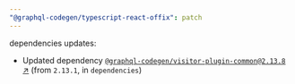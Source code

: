 ```yaml
---
"@graphql-codegen/typescript-react-offix": patch
---
```

dependencies updates:
  - Updated dependency [`@graphql-codegen/visitor-plugin-common@2.13.8` ↗︎](https://www.npmjs.com/package/@graphql-codegen/visitor-plugin-common/v/2.13.8) (from `2.13.1`, in `dependencies`)
